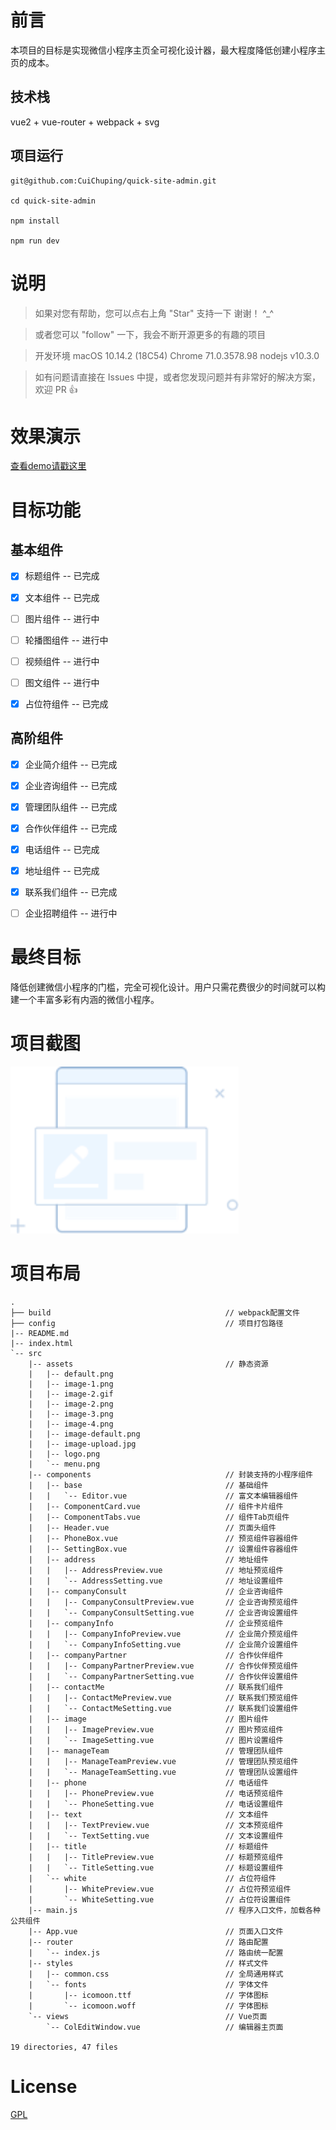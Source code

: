# 前言

本项目的目标是实现微信小程序主页全可视化设计器，最大程度降低创建小程序主页的成本。

## 技术栈

vue2 + vue-router + webpack + svg


## 项目运行


```
git@github.com:CuiChuping/quick-site-admin.git

cd quick-site-admin

npm install

npm run dev

```

# 说明

>  如果对您有帮助，您可以点右上角 "Star" 支持一下 谢谢！ ^_^

>  或者您可以 "follow" 一下，我会不断开源更多的有趣的项目

>  开发环境 macOS 10.14.2 (18C54) Chrome 71.0.3578.98  nodejs v10.3.0

>  如有问题请直接在 Issues 中提，或者您发现问题并有非常好的解决方案，欢迎 PR 👍

# 效果演示

[查看demo请戳这里](http://quick-site.debug2016.com/#/ColEditWindow)

# 目标功能

## 基本组件

- [x] 标题组件 -- 已完成
- [x] 文本组件 -- 已完成
- [ ] 图片组件 -- 进行中
- [ ] 轮播图组件 -- 进行中
- [ ] 视频组件 -- 进行中
- [ ] 图文组件 -- 进行中
- [x] 占位符组件 -- 已完成


## 高阶组件

- [x] 企业简介组件 -- 已完成
- [x] 企业咨询组件 -- 已完成
- [x] 管理团队组件 -- 已完成
- [x] 合作伙伴组件 -- 已完成
- [x] 电话组件 -- 已完成
- [x] 地址组件 -- 已完成
- [x] 联系我们组件 -- 已完成
- [ ] 企业招聘组件 -- 进行中


# 最终目标

降低创建微信小程序的门槛，完全可视化设计。用户只需花费很少的时间就可以构建一个丰富多彩有内涵的微信小程序。



# 项目截图


<img src="https://raw.githubusercontent.com/CuiChuping/quick-site-admin/master/src/assets/default.png" width="365"/>


# 项目布局

```
.
├── build                                       // webpack配置文件
├── config                                      // 项目打包路径
|-- README.md
|-- index.html
`-- src
    |-- assets                                  // 静态资源
    |   |-- default.png
    |   |-- image-1.png
    |   |-- image-2.gif
    |   |-- image-2.png
    |   |-- image-3.png
    |   |-- image-4.png
    |   |-- image-default.png
    |   |-- image-upload.jpg
    |   |-- logo.png
    |   `-- menu.png
    |-- components                              // 封装支持的小程序组件
    |   |-- base                                // 基础组件
    |   |   `-- Editor.vue                      // 富文本编辑器组件
    |   |-- ComponentCard.vue                   // 组件卡片组件
    |   |-- ComponentTabs.vue                   // 组件Tab页组件
    |   |-- Header.vue                          // 页面头组件
    |   |-- PhoneBox.vue                        // 预览组件容器组件
    |   |-- SettingBox.vue                      // 设置组件容器组件
    |   |-- address                             // 地址组件
    |   |   |-- AddressPreview.vue              // 地址预览组件
    |   |   `-- AddressSetting.vue              // 地址设置组件
    |   |-- companyConsult                      // 企业咨询组件
    |   |   |-- CompanyConsultPreview.vue       // 企业咨询预览组件
    |   |   `-- CompanyConsultSetting.vue       // 企业咨询设置组件
    |   |-- companyInfo                         // 企业预览组件
    |   |   |-- CompanyInfoPreview.vue          // 企业简介预览组件
    |   |   `-- CompanyInfoSetting.vue          // 企业简介设置组件
    |   |-- companyPartner                      // 合作伙伴组件
    |   |   |-- CompanyPartnerPreview.vue       // 合作伙伴预览组件
    |   |   `-- CompanyPartnerSetting.vue       // 合作伙伴设置组件
    |   |-- contactMe                           // 联系我们组件
    |   |   |-- ContactMePreview.vue            // 联系我们预览组件
    |   |   `-- ContactMeSetting.vue            // 联系我们设置组件
    |   |-- image                               // 图片组件
    |   |   |-- ImagePreview.vue                // 图片预览组件
    |   |   `-- ImageSetting.vue                // 图片设置组件
    |   |-- manageTeam                          // 管理团队组件
    |   |   |-- ManageTeamPreview.vue           // 管理团队预览组件
    |   |   `-- ManageTeamSetting.vue           // 管理团队设置组件
    |   |-- phone                               // 电话组件
    |   |   |-- PhonePreview.vue                // 电话预览组件
    |   |   `-- PhoneSetting.vue                // 电话设置组件
    |   |-- text                                // 文本组件
    |   |   |-- TextPreview.vue                 // 文本预览组件
    |   |   `-- TextSetting.vue                 // 文本设置组件
    |   |-- title                               // 标题组件
    |   |   |-- TitlePreview.vue                // 标题预览组件
    |   |   `-- TitleSetting.vue                // 标题设置组件
    |   `-- white                               // 占位符组件
    |       |-- WhitePreview.vue                // 占位符预览组件
    |       `-- WhiteSetting.vue                // 占位符设置组件
    |-- main.js                                 // 程序入口文件，加载各种公共组件
    |-- App.vue                                 // 页面入口文件
    |-- router                                  // 路由配置
    |   `-- index.js                            // 路由统一配置
    |-- styles                                  // 样式文件
    |   |-- common.css                          // 全局通用样式
    |   `-- fonts                               // 字体文件
    |       |-- icomoon.ttf                     // 字体图标
    |       `-- icomoon.woff                    // 字体图标
    `-- views                                   // Vue页面
        `-- ColEditWindow.vue                   // 编辑器主页面

19 directories, 47 files
```

# License

[GPL](https://github.com/bailicangdu/vue2-elm/blob/master/COPYING)
